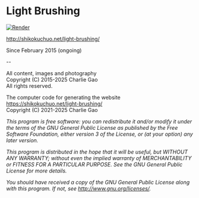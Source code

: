 # Light Brushing

[![Render](https://github.com/shikokuchuo/light-brushing/actions/workflows/main.yml/badge.svg)](https://github.com/shikokuchuo/light-brushing/actions/workflows/main.yml)

http://shikokuchuo.net/light-brushing/

Since February 2015 (ongoing)

--

All content, images and photography
<br />Copyright (C) 2015-2025 Charlie Gao
<br />All rights reserved.

The computer code for generating the website https://shikokuchuo.net/light-brushing/ 
<br />Copyright (C) 2021-2025  Charlie Gao

*This program is free software: you can redistribute it and/or modify it under the terms of the GNU General Public License as published by the Free Software Foundation, either version 3 of the License, or (at your option) any later version.*

*This program is distributed in the hope that it will be useful, but WITHOUT ANY WARRANTY; without even the implied warranty of MERCHANTABILITY or FITNESS FOR A PARTICULAR PURPOSE.  See the GNU General Public License for more details.*

*You should have received a copy of the GNU General Public License along with this program.  If not, see <http://www.gnu.org/licenses/>.*
